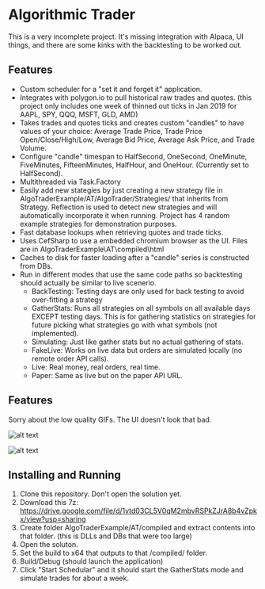 # Algorithmic Trader

This is a very incomplete project. It's missing integration with Alpaca, UI things, and there are some kinks with the backtesting to be worked out.

## Features

- Custom scheduler for a "set it and forget it" application.
- Integrates with polygon.io to pull historical raw trades and quotes. (this project only includes one week of thinned out ticks in Jan 2019 for AAPL, SPY, QQQ, MSFT, GLD, AMD)
- Takes trades and quotes ticks and creates custom "candles" to have values of your choice: Average Trade Price, Trade Price Open/Close/High/Low, Average Bid Price, Average Ask Price, and Trade Volume.
- Configure "candle" timespan to HalfSecond, OneSecond, OneMinute, FiveMinutes, FifteenMinutes, HalfHour, and OneHour. (Currently set to HalfSecond).
- Multithreaded via Task.Factory
- Easily add new stategies by just creating a new strategy file in AlgoTraderExample/AT/AlgoTrader/Strategies/ that inherits from Strategy. Reflection is used to detect new strategies and will automatically incorporate it when running. Project has 4 random example strategies for demonstration purposes.
- Fast database lookups when retrieving quotes and trade ticks.
- Uses CefSharp to use a embedded chromium browser as the UI. Files are in AlgoTraderExample\AT\compiled\html
- Caches to disk for faster loading after a "candle" series is constructed from DBs.
- Run in different modes that use the same code paths so backtesting should actually be similar to live scenerio.
  - BackTesting: Testing days are only used for back testing to avoid over-fitting a strategy
  - GatherStats: Runs all strategies on all symbols on all available days EXCEPT testing days. This is for gathering statistics on strategies for future picking what strategies go with what symbols (not implemented).
  - Simulating: Just like gather stats but no actual gathering of stats.
  - FakeLive: Works on live data but orders are simulated locally (no remote order API calls).
  - Live: Real money, real orders, real time.
  - Paper: Same as live but on the paper API URL.

## Features

Sorry about the low quality GIFs. The UI doesn't look that bad.

![alt text](https://i.imgur.com/Rui5Iid.gif)

![alt text](https://i.imgur.com/pJudeGB.gif)


## Installing and Running

1) Clone this repository. Don't open the solution yet.
2) Download this 7z: https://drive.google.com/file/d/1vtd03CL5V0qM2mbvRSPkZJrA8b4vZpkx/view?usp=sharing 
3) Create folder AlgoTraderExample/AT/compiled and extract contents into that folder. (this is DLLs and DBs that were too large)
4) Open the soluton.
5) Set the build to x64 that outputs to that /compiled/ folder.
6) Build/Debug (should launch the application)
7) Click "Start Schedular" and it should start the GatherStats mode and simulate trades for about a week.

